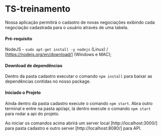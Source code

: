 # TS-treinamento

Nossa aplicação permitirá o cadastro de novas negociações exibindo cada negociação cadastrada para o usuário através de uma tabela.

#### Pré-requisito

NodeJS - `sudo apt-get install -y nodejs` (Linux) / [https://nodejs.org/en/download/] (Windows e MAC);

#### Download de dependências

Dentro da pasta cadastro executar o comando `npm install` para baixar as dependências contidas no nosso package.

#### Iniciado o Projeto

Ainda dentro da pasta cadastro execute o comando `npm start`. Abra outro terminal e entre na pasta api/api, lá dentro execute o comando `npm start` para rodar a api do projeto.

Ao iniciar os comandos acima abrirá um server local [http://localhost:3000/] para pasta cadastro e outro server [http://localhost:8080/] para API.